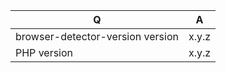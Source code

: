 | Q                                | A
| ---------------------------------| ---------------
| browser-detector-version version | x.y.z
| PHP version                      | x.y.z


<!--
- Please fill in this template according to your issue.
- Please keep the table shown above at the top of your issue.
- Please post code as text (using proper markup). Do not post screenshots of code.
- Replace this comment by the description of your issue.
-->
